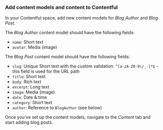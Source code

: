 ### Add content models and content to Contentful

In your Contentful space, add new content models for _Blog Author_ and _Blog Post_.

The _Blog Author_ content model should have the following fields:

- `name`: Short text
- `avatar`: Media (image)

The _Blog Post_ content model should have the following fields:

- `slug`: Unique Short text with the custom validation: `^[a-zA-Z0-9\/_-]*$` - this field is used for the URL path
- `title`: Short text
- `body`: Rich text
- `excerpt`: Long text
- `image`: Media (image)
- `date`: Date & time
- `category`: Short text
- `author`: Reference to `BlogAuthor` (see below)

Once you've set up the content models, navigate to the _Content_ tab and start adding blog posts.
